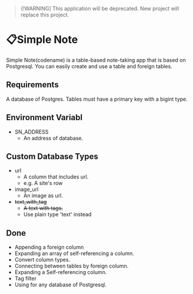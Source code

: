 > {!WARNING]
> This application will be deprecated. New project will replace this project.

# 📋Simple Note
Simple Note(codename) is a table-based note-taking app that is based on Postgresql. You can easily create and use a table and foreign tables.

## Requirements
A database of Postgres.
Tables must have a primary key with a bigint type.

## Environment Variabl
- SN_ADDRESS
    - An address of database.

## Custom Database Types
- url
    - A column that includes url.
    - e.g. A site's row
- image_url
    - An image as url.
- ~~text_with_tag~~
    - ~~A text with tags.~~
    - Use plain type 'text' instead

## Done
- Appending a foreign column
- Expanding an array of self-referencing a column.
- Convert column types.
- Connecting between tables by foreign column.
- Expanding a Self-referencing column. 
- Tag filter 
- Using for any database of Postgresql. 
